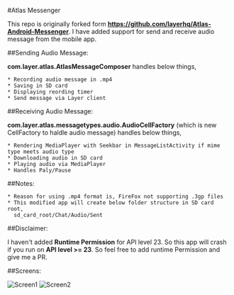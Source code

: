 #Atlas Messenger

This repo is originally forked form **https://github.com/layerhq/Atlas-Android-Messenger**. I have added support for send and receive audio message from the mobile app.


##Sending Audio Message:

**com.layer.atlas.AtlasMessageComposer** handles below things,

    * Recording audio message in .mp4
    * Saving in SD card
    * Displaying reording timer
    * Send message via Layer client

##Receiving Audio Message:

**com.layer.atlas.messagetypes.audio.AudioCellFactory** (which is new CellFactory to haldle audio message) handles below things,

    * Rendering MediaPlayer with Seekbar in MessageListActivity if mime type meets audio type
    * Downloading audio in SD card
    * Playing audio via MediaPlayer
    * Handles Paly/Pause

##Notes:

    * Reason for using .mp4 format is, FireFox not supporting .3gp files
    * This modified app will create below folder structure in SD card root,
      sd_card_root/Chat/Audio/Sent


##Disclaimer:

I haven't added **Runtime Permission** for API level 23. So this app will crash if you run on **API level >= 23**. So feel free to add runtime Permission and give me a PR. 

##Screens:

![Screen1](https://github.com/railskarthi/Layer-Atlas-Android-Messanger/blob/master/Screens/Screenshot_1.png?raw=true "Screen1")
![Screen2](https://github.com/railskarthi/Layer-Atlas-Android-Messanger/blob/master/Screens/Screenshot_2.png?raw=true "Screen2")
